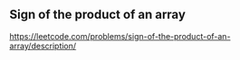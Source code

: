 ## Sign of the product of an array
https://leetcode.com/problems/sign-of-the-product-of-an-array/description/
